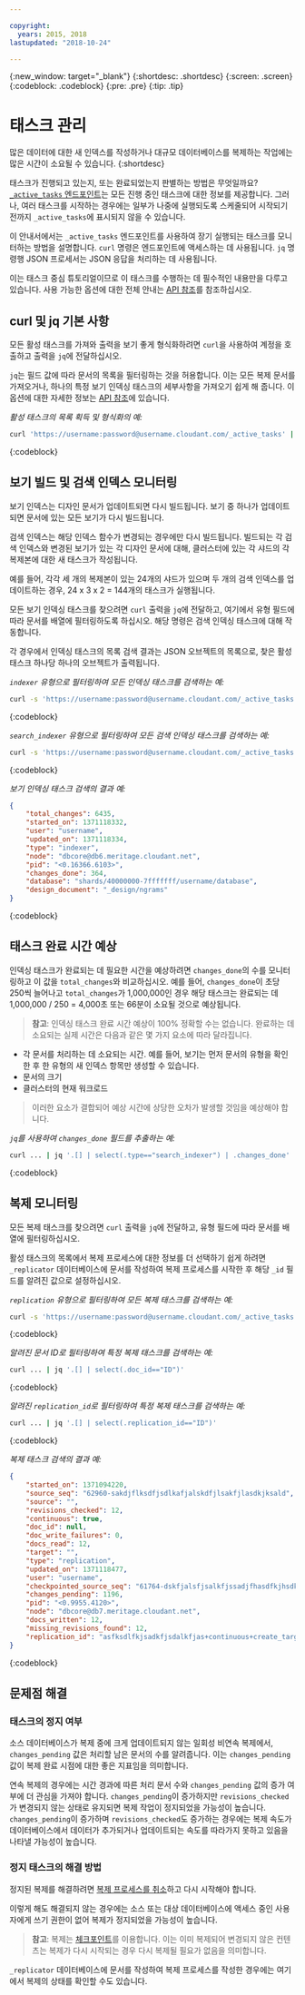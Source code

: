```yaml
---

copyright:
  years: 2015, 2018
lastupdated: "2018-10-24"

---
```


{:new_window: target="_blank"}
{:shortdesc: .shortdesc}
{:screen: .screen}
{:codeblock: .codeblock}
{:pre: .pre}
{:tip: .tip}

<!-- Acrolinx: 2017-05-10 -->

# 태스크 관리

많은 데이터에 대한 새 인덱스를 작성하거나 대규모 데이터베이스를 복제하는 작업에는 많은 시간이 소요될 수 있습니다.
{:shortdesc}

태스크가 진행되고 있는지, 또는 완료되었는지 판별하는 방법은 무엇일까요?
[`_active_tasks` 엔드포인트](../api/active_tasks.html)는 모든 진행 중인 태스크에 대한 정보를 제공합니다.
그러나, 여러 태스크를 시작하는 경우에는 일부가 나중에 실행되도록 스케줄되어 시작되기 전까지 `_active_tasks`에
표시되지 않을 수 있습니다.

이 안내서에서는 `_active_tasks` 엔드포인트를 사용하여 장기 실행되는 태스크를 모니터하는 방법을 설명합니다.
`curl` 명령은 엔드포인트에 액세스하는 데 사용됩니다.
`jq` 명령행 JSON 프로세서는 JSON 응답을 처리하는 데 사용됩니다.

이는 태스크 중심 튜토리얼이므로 이 태스크를 수행하는 데 필수적인 내용만을 다루고 있습니다.
사용 가능한 옵션에 대한 전체 안내는 [API 참조](../api/index.html)를 참조하십시오.

## curl 및 jq 기본 사항

모든 활성 태스크를 가져와 출력을 보기 좋게 형식화하려면
`curl`을 사용하여 계정을 호출하고 출력을 `jq`에 전달하십시오.

`jq`는 필드 값에 따라 문서의 목록을 필터링하는 것을 허용합니다.
이는 모든 복제 문서를 가져오거나, 하나의 특정 보기 인덱싱 태스크의 세부사항을 가져오기 쉽게 해 줍니다.
이 옵션에 대한 자세한 정보는 [API 참조](../api/index.html)에 있습니다.

_활성 태스크의 목록 획득 및 형식화의 예:_

```sh
curl 'https://username:password@username.cloudant.com/_active_tasks' | jq '.'
```
{:codeblock}

## 보기 빌드 및 검색 인덱스 모니터링

보기 인덱스는 디자인 문서가 업데이트되면 다시 빌드됩니다.
보기 중 하나가 업데이트되면 문서에 있는 모든 보기가 다시 빌드됩니다.

검색 인덱스는 해당 인덱스 함수가 변경되는 경우에만 다시 빌드됩니다.
빌드되는 각 검색 인덱스와 변경된 보기가 있는 각 디자인 문서에 대해,
클러스터에 있는 각 샤드의 각 복제본에 대한 새 태스크가 작성됩니다.

예를 들어, 각각 세 개의 복제본이 있는 24개의 샤드가 있으며
두 개의 검색 인덱스를 업데이트하는 경우, 24 x 3 x 2 = 144개의 태스크가 실행됩니다.

모든 보기 인덱싱 태스크를 찾으려면 `curl` 출력을 `jq`에 전달하고,
여기에서 유형 필드에 따라 문서를 배열에 필터링하도록 하십시오.
해당 명령은 검색 인덱싱 태스크에 대해 작동합니다.

각 경우에서 인덱싱 태스크의 목록 검색 결과는 JSON 오브젝트의 목록으로, 찾은 활성 태스크 하나당 하나의 오브젝트가 출력됩니다.

_`indexer` 유형으로 필터링하여 모든 인덱싱 태스크를 검색하는 예:_

```sh
curl -s 'https://username:password@username.cloudant.com/_active_tasks' | jq '.[] | select(.type=="indexer")'
```
{:codeblock}

_`search_indexer` 유형으로 필터링하여 모든 검색 인덱싱 태스크를 검색하는 예:_

```sh
curl -s 'https://username:password@username.cloudant.com/_active_tasks' | jq '.[] | select(.type=="search_indexer")'
```
{:codeblock}

_보기 인덱싱 태스크 검색의 결과 예:_

```json
{
    "total_changes": 6435,
    "started_on": 1371118332,
    "user": "username",
    "updated_on": 1371118334,
    "type": "indexer",
    "node": "dbcore@db6.meritage.cloudant.net",
    "pid": "<0.16366.6103>",
    "changes_done": 364,
    "database": "shards/40000000-7fffffff/username/database",
    "design_document": "_design/ngrams"
}
```
{:codeblock}

## 태스크 완료 시간 예상

인덱싱 태스크가 완료되는 데 필요한 시간을 예상하려면 `changes_done`의 수를 모니터링하고 이 값을 `total_changes`와 비교하십시오.
예를 들어, `changes_done`이 초당 250씩 늘어나고 `total_changes`가 1,000,000인 경우 해당 태스크는 완료되는 데
1,000,000 / 250 = 4,000초 또는 66분이 소요될 것으로 예상됩니다.

>   **참고**: 인덱싱 태스크 완료 시간 예상이 100% 정확할 수는 없습니다.
    완료하는 데 소요되는 실제 시간은 다음과 같은 몇 가지 요소에 따라 달라집니다.

-   각 문서를 처리하는 데 소요되는 시간.
    예를 들어, 보기는 먼저
    문서의 유형을 확인한 후 한 유형의 새 인덱스 항목만 생성할 수 있습니다.
-   문서의 크기
-   클러스터의 현재 워크로드

>   이러한 요소가 결합되어 예상 시간에 상당한 오차가 발생할 것임을 예상해야 합니다.

_`jq`를 사용하여 `changes_done` 필드를 추출하는 예:_

```sh
curl ... | jq '.[] | select(.type=="search_indexer") | .changes_done'
```
{:codeblock}

## 복제 모니터링

모든 복제 태스크를 찾으려면 `curl` 출력을 `jq`에 전달하고, 유형 필드에 따라 문서를 배열에 필터링하십시오.

활성 태스크의 목록에서 복제 프로세스에 대한 정보를 더 선택하기 쉽게 하려면 `_replicator` 데이터베이스에 문서를 작성하여 복제 프로세스를 시작한 후 해당 `_id` 필드를 알려진 값으로 설정하십시오.

_`replication` 유형으로 필터링하여 모든 복제 태스크를 검색하는 예:_

```sh
curl -s 'https://username:password@username.cloudant.com/_active_tasks' | jq '.[] | select(.type=="replication")'
```
{:codeblock}

_알려진 문서 ID로 필터링하여 특정 복제 태스크를 검색하는 예:_

```sh
curl ... | jq '.[] | select(.doc_id=="ID")'
```
{:codeblock}

_알려진 `replication_id`로 필터링하여 특정 복제 태스크를 검색하는 예:_

```sh
curl ... | jq '.[] | select(.replication_id=="ID")'
```
{:codeblock}

_복제 태스크 검색의 결과 예:_

```json
{
    "started_on": 1371094220,
    "source_seq": "62960-sakdjflksdfjsdlkafjalskdfjlsakfjlasdkjksald",
    "source": "",
    "revisions_checked": 12,
    "continuous": true,
    "doc_id": null,
    "doc_write_failures": 0,
    "docs_read": 12,
    "target": "",
    "type": "replication",
    "updated_on": 1371118477,
    "user": "username",
    "checkpointed_source_seq": "61764-dskfjalsfjsalkfjssadjfhasdfkjhsdkfhsdkf",
    "changes_pending": 1196,
    "pid": "<0.9955.4120>",
    "node": "dbcore@db7.meritage.cloudant.net",
    "docs_written": 12,
    "missing_revisions_found": 12,
    "replication_id": "asfksdlfkjsadkfjsdalkfjas+continuous+create_target"
}
```
{:codeblock}

## 문제점 해결

### 태스크의 정지 여부

소스 데이터베이스가 복제 중에 크게 업데이트되지 않는 일회성 비연속 복제에서, `changes_pending` 값은 처리할 남은 문서의 수를 알려줍니다.
이는 `changes_pending` 값이 복제 완료 시점에 대한 좋은 지표임을 의미합니다.

연속 복제의 경우에는 시간 경과에 따른 처리 문서 수와 `changes_pending` 값의 증가 여부에 더 관심을 가져야 합니다.
`changes_pending`이 증가하지만 `revisions_checked`가 변경되지 않는 상태로 유지되면 복제 작업이 정지되었을 가능성이 높습니다.
`changes_pending`이 증가하며 `revisions_checked`도 증가하는 경우에는 복제 속도가 데이터베이스에서 데이터가 추가되거나 업데이트되는
속도를 따라가지 못하고 있음을 나타낼 가능성이 높습니다.

### 정지 태스크의 해결 방법

정지된 복제를 해결하려면 [복제 프로세스를 취소](../api/replication.html#cancelling-a-replication)하고 다시 시작해야 합니다.

이렇게 해도 해결되지 않는 경우에는 소스 또는 대상 데이터베이스에 액세스 중인 사용자에게 쓰기 권한이 없어 복제가 정지되었을 가능성이 높습니다.

>   **참고**: 복제는 [체크포인트](replication_guide.html#checkpoints)를 이용합니다.
    이는 이미 복제되어 변경되지 않은 컨텐츠는 복제가 다시 시작되는 경우 다시 복제될 필요가 없음을 의미합니다.

`_replicator` 데이터베이스에 문서를 작성하여 복제 프로세스를 작성한 경우에는 여기에서 복제의 상태를 확인할 수도 있습니다.

